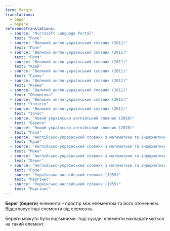 ```yaml
---
term: Margin
translations:
  - берег
  - береги
referenceTranslations:
  - source: "Microsoft Language Portal"
    text: "Поле"
  - source: "Великий англо-український словник (2011)"
    text: "Поле"
  - source: "Великий англо-український словник (2011)"
    text: "Поля"
  - source: "Великий англо-український словник (2011)"
    text: "Край"
  - source: "Великий англо-український словник (2011)"
    text: "Грань"
  - source: "Великий англо-український словник (2011)"
    text: "Кайма"
  - source: "Великий англо-український словник (2011)"
    text: "Облямівка"
  - source: "Великий англо-український словник (2011)"
    text: "Узлісся"
  - source: "Великий англо-український словник (2011)"
    text: "Запас"
  - source: "Новий українсько-англійський словник (2016)"
    text: "Береги"
  - source: "Новий українсько-англійський словник (2016)"
    text: "Поля"
  - source: "Англійсько-український словник з математики та інформатики (2010)"
    text: "Край"
  - source: "Англійсько-український словник з математики та інформатики (2010)"
    text: "Межа"
  - source: "Англійсько-український словник з математики та інформатики (2010)"
    text: "Берег"
  - source: "Англійсько-український словник з математики та інформатики (2010)"
    text: "Поле"
  - source: "Українсько-англійський словник (1955)"
    text: "Марґінес"
  - source: "Українсько-англійський словник (1955)"
    text: "Маргінес"
---
```


**Берег** (**береги**) елемента – простір між елементом та його оточенням. Відштовхує інші елементи від елемента.

Береги можуть бути від‘ємними: тоді сусідні елементи накладатимуться на такий елемент.